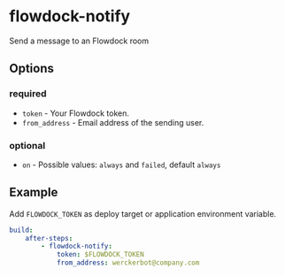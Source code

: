 # flowdock-notify

Send a message to an Flowdock room

## Options

### required

* `token` - Your Flowdock token.
* `from_address` - Email address of the sending user.

### optional

* `on` - Possible values: `always` and `failed`, default `always`

## Example


Add `FLOWDOCK_TOKEN` as deploy target or application environment variable.

```yml
build:
    after-steps:
        - flowdock-notify:
            token: $FLOWDOCK_TOKEN
            from_address: werckerbot@company.com
```
